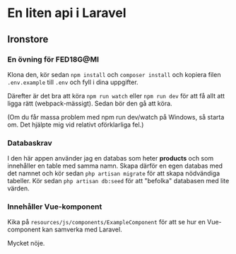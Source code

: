 # En liten api i Laravel

## Ironstore

### En övning för FED18G@MI

Klona den, kör sedan 
```npm install``` 
och 
```composer install```
och 
kopiera filen `.env.example` till `.env`
och 
fyll i dina uppgifter.

Därefter är det bra att köra
```npm run watch``` 
eller 
```npm run dev```
för att få allt att ligga rätt (webpack-mässigt).
Sedan bör den gå att köra.

(Om du får massa problem med npm run dev/watch på Windows, så starta om. Det hjälpte mig vid relativt oförklarliga fel.)

### Databaskrav
I den här appen använder jag en databas som heter 
**products**
och som innehåller en table med samma namn.
Skapa därför en egen databas med det namnet 
och kör sedan 
```php artisan migrate```
för att skapa nödvändiga tabeller.
Kör sedan
```php artisan db:seed``` 
för att "befolka" databasen med lite värden.

### Innehåller Vue-komponent
Kika på 
```resources/js/components/ExampleComponent```
för att se hur en Vue-component kan samverka med Laravel.

Mycket nöje.